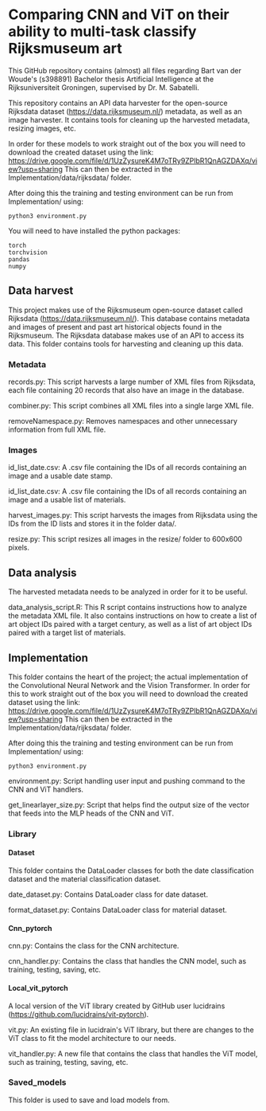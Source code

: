 # Comparing CNN and ViT on their ability to multi-task classify Rijksmuseum art
This GitHub repository contains (almost) all files regarding Bart van der Woude's (s398891) Bachelor thesis Artificial Intelligence at the Rijksuniversiteit Groningen,
supervised by Dr. M. Sabatelli.

This repository contains an API data harvester for the open-source Rijksdata dataset (https://data.rijksmuseum.nl/) metadata, as well as an image harvester. It 
contains tools for cleaning up the harvested metadata, resizing images, etc.

In order for these models to work straight
out of the box you will need to download the created dataset using the link: https://drive.google.com/file/d/1UzZysureK4M7oTRy9ZPlbR1QnAGZDAXq/view?usp=sharing  This can then be extracted in the Implementation/data/rijksdata/ folder. 

After doing this the training and testing environment can be run from Implementation/ using:
```
python3 environment.py
```

You will need to have installed the python packages:
```
torch
torchvision
pandas
numpy
```

## Data harvest
This project makes use of the Rijksmuseum open-source dataset called Rijksdata (https://data.rijksmuseum.nl/). This database contains metadata and images of present 
and past art historical objects found in the Rijksmuseum. The Rijksdata database makes use of an API to access its data. This folder contains tools for harvesting and cleaning up
this data.

### Metadata
records.py: This script harvests a large number of XML files from Rijksdata, each file containing 20 records that also have an image in the database.

combiner.py: This script combines all XML files into a single large XML file.

removeNamespace.py: Removes namespaces and other unnecessary information from full XML file.

### Images
id_list_date.csv: A .csv file containing the IDs of all records containing an image and a usable date stamp.

id_list_date.csv: A .csv file containing the IDs of all records containing an image and a usable list of materials.

harvest_images.py: This script harvests the images from Rijksdata using the IDs from the ID lists and stores it in the folder data/.

resize.py: This script resizes all images in the resize/ folder to 600x600 pixels.

## Data analysis
The harvested metadata needs to be analyzed in order for it to be useful.

data_analysis_script.R: This R script contains instructions how to analyze the metadata XML file. It also contains instructions on how to create a list of art object IDs
paired with a target century, as well as a list of art object IDs paired with a target list of materials.

## Implementation
This folder contains the heart of the project; the actual implementation of the Convolutional Neural Network and the Vision Transformer. In order for this to work straight
out of the box you will need to download the created dataset using the link: https://drive.google.com/file/d/1UzZysureK4M7oTRy9ZPlbR1QnAGZDAXq/view?usp=sharing  This can then be extracted in the Implementation/data/rijksdata/ folder. 

After doing this the training and testing environment can be run from Implementation/ using:
```
python3 environment.py
```

environment.py: Script handling user input and pushing command to the CNN and ViT handlers.

get_linearlayer_size.py: Script that helps find the output size of the vector that feeds into the MLP heads of the CNN and ViT.

### Library
#### Dataset
This folder contains the DataLoader classes for both the date classification dataset and the material classification dataset.

date_dataset.py: Contains DataLoader class for date dataset.

format_dataset.py: Contains DataLoader class for material dataset.

#### Cnn_pytorch
cnn.py: Contains the class for the CNN architecture.

cnn_handler.py: Contains the class that handles the CNN model, such as training, testing, saving, etc.

#### Local_vit_pytorch
A local version of the ViT library created by GitHub user lucidrains (https://github.com/lucidrains/vit-pytorch).

vit.py: An existing file in lucidrain's ViT library, but there are changes to the ViT class to fit the model architecture to our needs.

vit_handler.py: A new file that contains the class that handles the ViT model, such as training, testing, saving, etc.

### Saved_models
This folder is used to save and load models from.
